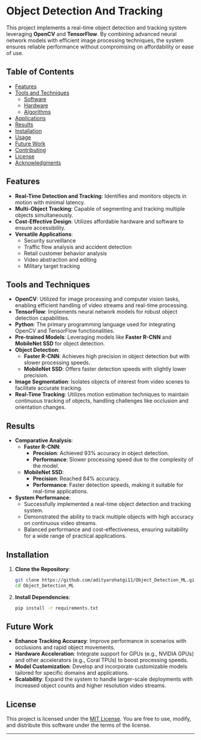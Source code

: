 # Object Detection And Tracking 

This project implements a real-time object detection and tracking system leveraging **OpenCV** and **TensorFlow**. By combining advanced neural network models with efficient image processing techniques, the system ensures reliable performance without compromising on affordability or ease of use.

## Table of Contents

- [Features](#features)
- [Tools and Techniques](#tools-and-techniques)
  - [Software](#software)
  - [Hardware](#hardware)
  - [Algorithms](#algorithms)
- [Applications](#applications)
- [Results](#results)
- [Installation](#installation)
- [Usage](#usage)
- [Future Work](#future-work)
- [Contributing](#contributing)
- [License](#license)
- [Acknowledgments](#acknowledgments)

## Features

- **Real-Time Detection and Tracking**: Identifies and monitors objects in motion with minimal latency.
- **Multi-Object Tracking**: Capable of segmenting and tracking multiple objects simultaneously.
- **Cost-Effective Design**: Utilizes affordable hardware and software to ensure accessibility.
- **Versatile Applications**:
  - Security surveillance
  - Traffic flow analysis and accident detection
  - Retail customer behavior analysis
  - Video abstraction and editing
  - Military target tracking

## Tools and Techniques

- **OpenCV**: Utilized for image processing and computer vision tasks, enabling efficient handling of video streams and real-time processing.
- **TensorFlow**: Implements neural network models for robust object detection capabilities.
- **Python**: The primary programming language used for integrating OpenCV and TensorFlow functionalities.
- **Pre-trained Models**: Leveraging models like **Faster R-CNN** and **MobileNet SSD** for object detection.
- **Object Detection**:
  - **Faster R-CNN**: Achieves high precision in object detection but with slower processing speeds.
  - **MobileNet SSD**: Offers faster detection speeds with slightly lower precision.
- **Image Segmentation**: Isolates objects of interest from video scenes to facilitate accurate tracking.
- **Real-Time Tracking**: Utilizes motion estimation techniques to maintain continuous tracking of objects, handling challenges like occlusion and orientation changes.

## Results

- **Comparative Analysis**:
  - **Faster R-CNN**:
    - **Precision**: Achieved 93% accuracy in object detection.
    - **Performance**: Slower processing speed due to the complexity of the model.
  - **MobileNet SSD**:
    - **Precision**: Reached 84% accuracy.
    - **Performance**: Faster detection speeds, making it suitable for real-time applications.
- **System Performance**:
  - Successfully implemented a real-time object detection and tracking system.
  - Demonstrated the ability to track multiple objects with high accuracy on continuous video streams.
  - Balanced performance and cost-effectiveness, ensuring suitability for a wide range of practical applications.

## Installation

1. **Clone the Repository**:
    ```bash
    git clone https://github.com/adityarohatgi11/Object_Detection_ML.git
    cd Object_Detection_ML
    ```

2. **Install Dependencies**:
    ```bash
    pip install -r requirements.txt
    ```


## Future Work

- **Enhance Tracking Accuracy**: Improve performance in scenarios with occlusions and rapid object movements.
- **Hardware Acceleration**: Integrate support for GPUs (e.g., NVIDIA GPUs) and other accelerators (e.g., Coral TPUs) to boost processing speeds.
- **Model Customization**: Develop and incorporate customizable models tailored for specific domains and applications.
- **Scalability**: Expand the system to handle larger-scale deployments with increased object counts and higher resolution video streams.

## License

This project is licensed under the [MIT License](LICENSE). You are free to use, modify, and distribute this software under the terms of the license.

---

